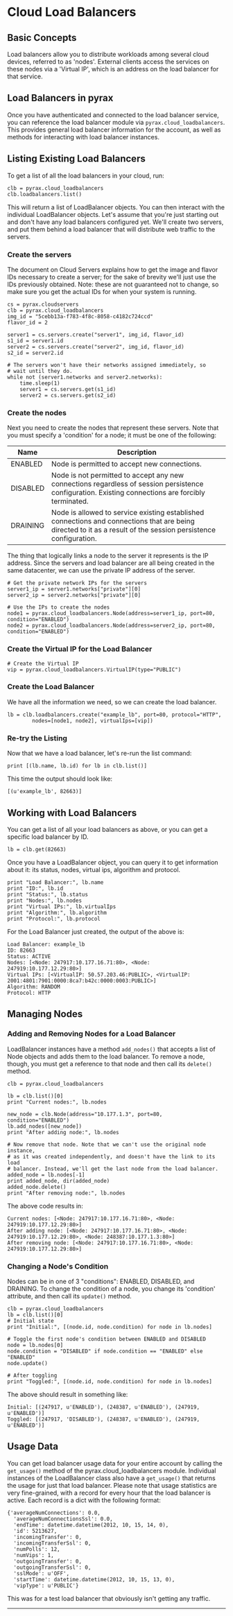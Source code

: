 # Cloud Load Balancers

## Basic Concepts
Load balancers allow you to distribute workloads among several cloud devices, referred to as 'nodes'. External clients access the services on these nodes via a 'Virtual IP', which is an address on the load balancer for that service.

## Load Balancers in pyrax
Once you have authenticated and connected to the load balancer service, you can reference the load balancer module via `pyrax.cloud_loadbalancers`. This provides general load balancer information for the account, as well as methods for interacting with load balancer instances.

## Listing Existing Load Balancers
To get a list of all the load balancers in your cloud, run:

	clb = pyrax.cloud_loadbalancers
	clb.loadbalancers.list()

This will return a list of LoadBalancer objects. You can then interact with the individual LoadBalancer objects. Let's assume that you're just starting out and don't have any load balancers configured yet. We'll create two servers, and put them behind a load balancer that will distribute web traffic to the servers.

### Create the servers
The document on Cloud Servers explains how to get the image and flavor IDs necessary to create a server; for the sake of brevity we'll just use the IDs previously obtained. Note: these are not guaranteed not to change, so make sure you get the actual IDs for when your system is running.

    cs = pyrax.cloudservers
    clb = pyrax.cloud_loadbalancers
    img_id = "5cebb13a-f783-4f8c-8058-c4182c724ccd"
    flavor_id = 2

    server1 = cs.servers.create("server1", img_id, flavor_id)
    s1_id = server1.id
    server2 = cs.servers.create("server2", img_id, flavor_id)
    s2_id = server2.id

    # The servers won't have their networks assigned immediately, so
    # wait until they do.
    while not (server1.networks and server2.networks):
        time.sleep(1)
        server1 = cs.servers.get(s1_id)
        server2 = cs.servers.get(s2_id)

### Create the nodes
Next you need to create the nodes that represent these servers. Note that you must specify a 'condition' for a node; it must be one of the following:

| Name | Description |
| ------ | ---------- |
| ENABLED | Node is permitted to accept new connections. |
| DISABLED | Node is not permitted to accept any new connections regardless of session persistence configuration. Existing connections are forcibly terminated. |
| DRAINING | Node is allowed to service existing established connections and connections that are being directed to it as a result of the session persistence configuration. |

The thing that logically links a node to the server it represents is the IP address. Since the servers and load balancer are all being created in the same datacenter, we can use the private IP address of the server.

    # Get the private network IPs for the servers
    server1_ip = server1.networks["private"][0]
    server2_ip = server2.networks["private"][0]

    # Use the IPs to create the nodes
    node1 = pyrax.cloud_loadbalancers.Node(address=server1_ip, port=80, condition="ENABLED")
    node2 = pyrax.cloud_loadbalancers.Node(address=server2_ip, port=80, condition="ENABLED")

### Create the Virtual IP for the Load Balancer

    # Create the Virtual IP
    vip = pyrax.cloud_loadbalancers.VirtualIP(type="PUBLIC")

### Create the Load Balancer
We have all the information we need, so we can create the load balancer.

    lb = clb.loadbalancers.create("example_lb", port=80, protocol="HTTP",
            nodes=[node1, node2], virtualIps=[vip])

### Re-try the Listing
Now that we have a load balancer, let's re-run the list command:

	print [(lb.name, lb.id) for lb in clb.list()]

This time the output should look like:

	[(u'example_lb', 82663)]

## Working with Load Balancers
You can get a list of all your load balancers as above, or you can get a specific load balancer by ID.

	lb = clb.get(82663)

Once you have a LoadBalancer object, you can query it to get information about it: its status, nodes, virtual ips, algorithm and protocol.

	print "Load Balancer:", lb.name
	print "ID:", lb.id
	print "Status:", lb.status
	print "Nodes:", lb.nodes
	print "Virtual IPs:", lb.virtualIps
	print "Algorithm:", lb.algorithm
	print "Protocol:", lb.protocol

For the Load Balancer just created, the output of the above is:

	Load Balancer: example_lb
	ID: 82663
	Status: ACTIVE
	Nodes: [<Node: 247917:10.177.16.71:80>, <Node: 247919:10.177.12.29:80>]
	Virtual IPs: [<VirtualIP: 50.57.203.46:PUBLIC>, <VirtualIP: 2001:4801:7901:0000:8ca7:b42c:0000:0003:PUBLIC>]
	Algorithm: RANDOM
	Protocol: HTTP

## Managing Nodes

### Adding and Removing Nodes for a Load Balancer
LoadBalancer instances have a method `add_nodes()` that accepts a list of Node objects and adds them to the load balancer. To remove a node, though, you must get a reference to that node and then call its `delete()` method.

	clb = pyrax.cloud_loadbalancers
	
	lb = clb.list()[0]
	print "Current nodes:", lb.nodes
	
	new_node = clb.Node(address="10.177.1.3", port=80, condition="ENABLED")
	lb.add_nodes([new_node])
	print "After adding node:", lb.nodes
	
	# Now remove that node. Note that we can't use the original node instance,
	# as it was created independently, and doesn't have the link to its load
	# balancer. Instead, we'll get the last node from the load balancer.
	added_node = lb.nodes[-1]
	print added_node, dir(added_node)
	added_node.delete()  
	print "After removing node:", lb.nodes                    

The above code results in:

	Current nodes: [<Node: 247917:10.177.16.71:80>, <Node: 247919:10.177.12.29:80>]
	After adding node: [<Node: 247917:10.177.16.71:80>, <Node: 247919:10.177.12.29:80>, <Node: 248387:10.177.1.3:80>]
	After removing node: [<Node: 247917:10.177.16.71:80>, <Node: 247919:10.177.12.29:80>]

### Changing a Node's Condition
Nodes can be in one of 3 "conditions": ENABLED, DISABLED, and DRAINING. To change the condition of a node, you change its 'condition' attribute, and then call its `update()` method.

	clb = pyrax.cloud_loadbalancers
	lb = clb.list()[0]
	# Initial state
	print "Initial:", [(node.id, node.condition) for node in lb.nodes]
	
	# Toggle the first node's condition between ENABLED and DISABLED
	node = lb.nodes[0]
	node.condition = "DISABLED" if node.condition == "ENABLED" else "ENABLED"
	node.update()
	
	# After toggling
	print "Toggled:", [(node.id, node.condition) for node in lb.nodes]

The above should result in something like:

	Initial: [(247917, u'ENABLED'), (248387, u'ENABLED'), (247919, u'ENABLED')]
	Toggled: [(247917, 'DISABLED'), (248387, u'ENABLED'), (247919, u'ENABLED')]



## Usage Data
You can get load balancer usage data for your entire account by calling the `get_usage()` method of the pyrax.cloud_loadbalancers module. Individual instances of the LoadBalancer class also have a `get_usage()` that returns the usage for just that load balancer. Please note that usage statistics are very fine-grained, with a record for every hour that the load balancer is active. Each record is a dict with the following format:

	{'averageNumConnections': 0.0,
	  'averageNumConnectionsSsl': 0.0,
	  'endTime': datetime.datetime(2012, 10, 15, 14, 0),
	  'id': 5213627,
	  'incomingTransfer': 0,
	  'incomingTransferSsl': 0,
	  'numPolls': 12,
	  'numVips': 1,
	  'outgoingTransfer': 0,
	  'outgoingTransferSsl': 0,
	  'sslMode': u'OFF',
	  'startTime': datetime.datetime(2012, 10, 15, 13, 0),
	  'vipType': u'PUBLIC'}

This was for a test load balancer that obviously isn't getting any traffic.

----





